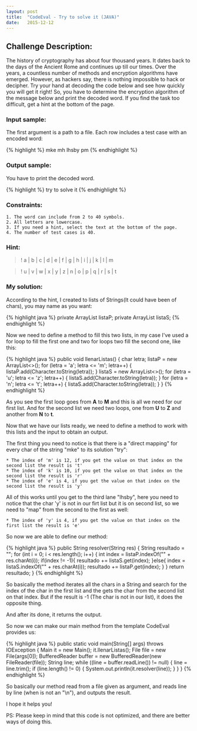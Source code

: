 ```yaml
---
layout: post
title:  "CodeEval - Try to solve it (JAVA)" 
date:   2015-12-12
---
```


## Challenge Description:

The history of cryptography has about four thousand years. It dates back to the days of the Ancient Rome and continues up till our times.
Over the years, a countless number of methods and encryption algorithms have emerged. 
However, as hackers say, there is nothing impossible to hack or decipher. 
Try your hand at decoding the code below and see how quickly you will get it right!
So, you have to determine the encryption algorithm of the message below and print the decoded word.
If you find the task too difficult, get a hint at the bottom of the page. 


### Input sample:

The first argument is a path to a file. Each row includes a test case with an encoded word:

{% highlight %}
mke
mh
lhsby
pm
{% endhighlight %}

### Output sample:

You have to print the decoded word. 
 
{% highlight %}
try
to
solve
it
{% endhighlight %}

### Constraints:

	1. The word can include from 2 to 40 symbols.
    2. All letters are lowercase.
    3. If you need a hint, select the text at the bottom of the page.
    4. The number of test cases is 40.

### Hint:

>! a | b | c | d | e | f | g | h | i | j | k | l | m

>! u | v | w | x | y | z | n | o | p | q | r | s | t 

### My solution:

According to the hint, I created to lists of Strings(It could have been of chars), you may name as you want:

{% highlight java %}
    private ArrayList<String> listaP;
    private ArrayList<String> listaS;
{% endhighlight %}

Now we need to define a method to fill this two lists, in my case I've used a for loop to fill the first one and
two for loops two fill the second one, like this:

{% highlight java %}
    public void llenarListas() {
       char letra;
       listaP = new ArrayList<>();
       for (letra = 'a'; letra <= 'm'; letra++) {
           listaP.add(Character.toString(letra));
       }
       listaS = new ArrayList<>();
       for (letra = 'u'; letra <= 'z'; letra++) {
           listaS.add(Character.toString(letra));
       }
       for (letra = 'n'; letra <= 't'; letra++) {
           listaS.add(Character.toString(letra));
       }
    }
{% endhighlight %}

As you see the first loop goes from **A** to **M** and this is all we need for our first list. And for the second
list we need two loops, one from **U** to **Z** and another from **N** to **t**.

Now that we have our lists ready, we need to define a method to work with this lists and the input to obtain
an output.

The first thing you need to notice is that there is a "direct mapping" for every char of the string "mke" to
its solution "try":

	* The index of 'm' is 12, if you get the value on that index on the second list the result is 't'
	* The index of 'k' is 10, if you get the value on that index on the second list the result is 'r'
	* The index of 'e' is 4, if you get the value on that index on the second list the result is 'y'

All of this works until you get to the third lane "lhsby", here you need to notice that the char 'y' is not
in our firt list but it is on second list, so we need to "map" from the second to the first as well:

	* The index of 'y' is 4, if you get the value on that index on the first list the result is 'e'

So now we are able to define our method:

{% highlight java %}
	public String resolver(String res) {
        String resultado = "";
        for (int i = 0; i < res.length(); i++) {
            int index = listaP.indexOf("" + res.charAt(i));
            if(index != -1){
                resultado += listaS.get(index);
            }else{
                index = listaS.indexOf("" + res.charAt(i));
                resultado += listaP.get(index);
            }
        }
        return resultado;
    }
{% endhighlight %}

So basically the method iterates all the chars in a String and search for the index of the char in the first list
and the gets the char from the second list on that index. But if the result is -1 (The char is not in our list), it does
the opposite thing.

And after its done, it returns the output.

So now we can make our main method from the template CodeEval provides us:

{% highlight java %}
	 public static void main(String[] args) throws IOException {
        Main it = new Main();
        it.llenarListas();
        File file = new File(args[0]);
        BufferedReader buffer = new BufferedReader(new FileReader(file));
        String line;
        while ((line = buffer.readLine()) != null) {
            line = line.trim();
            if (line.length() != 0) {
                System.out.println(it.resolver(line));
            }
        }
    }
{% endhighlight %}

So basically our method read from a file given as argument, and reads line by line (when is not an "\n"),
and outputs the result.

I hope it helps you!


PS: Please keep in mind that this code is not optimized, and there are better ways of doing this.


